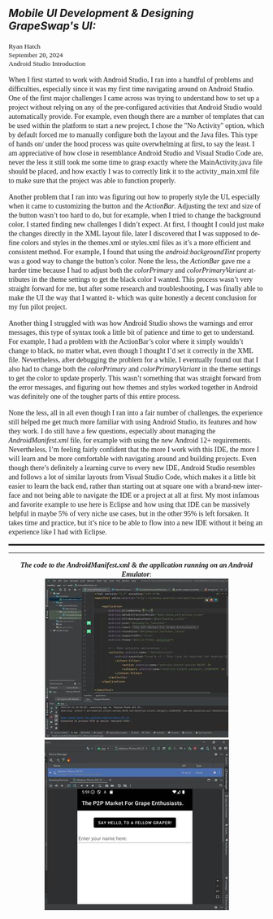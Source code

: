 <html>

<head>
<meta http-equiv=Content-Type content="text/html; charset=windows-1252">
<meta name=Generator content="Microsoft Word 15 (filtered)">
<h2><b><i>Mobile UI Development & Designing GrapeSwap's UI:</i></b></h2>
  
<!-- <style> -->
<!--
 /* Font Definitions */
 @font-face
	{font-family:"Cambria Math";
	panose-1:2 4 5 3 5 4 6 3 2 4;}
@font-face
	{font-family:Aptos;}
 /* Style Definitions */
 p.MsoNormal, li.MsoNormal, div.MsoNormal
	{margin-top:0in;
	margin-right:0in;
	margin-bottom:8.0pt;
	margin-left:0in;
	line-height:115%;
	font-size:12.0pt;
	font-family:"Aptos",sans-serif;}
.MsoChpDefault
	{font-size:12.0pt;}
.MsoPapDefault
	{margin-bottom:8.0pt;
	line-height:115%;}
@page WordSection1
	{size:8.5in 11.0in;
	margin:1.0in 1.0in 1.0in 1.0in;}
div.WordSection1
	{page:WordSection1;}
-->
<!-- </style> -->

</head>

<body lang=EN-US style='word-wrap:break-word'>

<div class=WordSection1>

<p class=MsoNormal><span style='font-size:10.0pt;line-height:115%;font-family:
"Times New Roman",serif'>Ryan Hatch<br>
September 20, 2024<br>
Android Studio Introduction</span></p>

<p class=MsoNormal><span style='font-family:"Times New Roman",serif'>When I
first started to work with Android Studio, I ran into a handful of problems and
difficulties, especially since it was my first time navigating around on
Android Studio. One of the first major challenges I came across was trying to
understand how to set up a project without relying on any of the pre-configured
activities that Android Studio would automatically provide. For example, even
though there are a number of templates that can be used within the platform to
start a new project, I chose the &quot;No Activity&quot; option, which by
default forced me to manually configure both the layout and the Java files.
This type of hands on/ under the hood process was quite overwhelming at first,
to say the least. I am appreciative of how close in resemblance Android Studio
and Visual Studio Code are, never the less it still took me some time to grasp
exactly where the MainActivity.java file should be placed, and how exactly I
was to correctly link it to the activity_main.xml file to make sure that the
project was able to function properly.</span></p>

<p class=MsoNormal><span style='font-family:"Times New Roman",serif'>Another
problem that I ran into was figuring out how to properly style the UI,
especially when it came to customizing the button and the <i>ActionBar</i>.
Adjusting the text and size of the button wasn’t too hard to do, but for
example, when I tried to change the background color, I started finding new
challenges I didn’t expect. At first, I thought I could just make the changes
directly in the XML layout file, later I discovered that I was supposed to
define colors and styles in the themes.xml or styles.xml files as it’s a more
efficient and consistent method. For example, I found that using the <i>android:backgroundTint</i>
property was a good way to change the button’s color. None the less, the <i>ActionBar</i>
gave me a harder time because I had to adjust both the <i>colorPrimary</i> and <i>colorPrimaryVariant</i>
attributes in the theme settings to get the black color I wanted. This process
wasn’t very straight forward for me, but after some research and
troubleshooting, I was finally able to make the UI the way that I wanted it-
which was quite honestly a decent conclusion for my fun pilot project.</span></p>

<p class=MsoNormal><span style='font-family:"Times New Roman",serif'>Another
thing I struggled with was how Android Studio shows the warnings and error
messages, this type of syntax took a little bit of patience and time to get to
understand. For example, I had a problem with the ActionBar’s color where it
simply wouldn’t change to black, no matter what, even though I thought I’d set
it correctly in the XML file. Nevertheless, after debugging the problem for a
while, I eventually found out that I also had to change both the <i>colorPrimary</i>
and <i>colorPrimaryVariant</i> in the theme settings to get the color to update
properly. This wasn’t something that was straight forward from the error
messages, and figuring out how themes and styles worked together in Android was
definitely one of the tougher parts of this entire process.</span></p>

<div style='border:none;border-bottom:solid windowtext 2.25pt;padding:0in 0in 1.0pt 0in'>

<p class=MsoNormal style='border:none;padding:0in'><span style='font-family:
"Times New Roman",serif'>None the less, all in all even though I ran into a
fair number of challenges, the experience still helped me get much more
familiar with using Android Studio, its features and how they work. I do still
have a few questions, especially about managing the <i>AndroidManifest.xml</i>
file, for example with using the new Android 12+ requirements.<br>
Nevertheless, I’m feeling fairly confident that the more I work with this IDE,
the more I will learn and be more comfortable with navigating around and
building projects. Even though there’s definitely a learning curve to every new
IDE, Android Studio resembles and follows a lot of similar layouts from Visual
Studio Code, which makes it a little bit easier to learn the back end, rather
than starting out at square one with a brand-new interface and not being able
to navigate the IDE or a project at all at first. My most infamous and favorite
example to use here is Eclipse and how using that IDE can be massively helpful
in maybe 5% of very niche use cases, but in the other 95% is left forsaken. It
takes time and practice, but it’s nice to be able to flow into a new IDE
without it being an experience like I had with Eclipse.</span></p>

</div>

<hr>

<p class=MsoNormal align=center style='text-align:center'><b><i><span
style='font-family:"Times New Roman",serif'>The code to the AndroidManifest.xml
&amp; the application running on an Android Emulator</span></i></b><span
style='font-family:"Times New Roman",serif'>:<br>
</span><img width=361 height=312
src="Designing%20GrapeSwap%20UI_files/image001.jpg"
alt="A screenshot of a computer program&#10;&#10;Description automatically generated"><span
style='font-family:"Times New Roman",serif'><br>
</span><img width=363 height=335 id="Picture 1"
src="Designing%20GrapeSwap%20UI_files/image002.jpg"
alt="A screenshot of a computer program&#10;&#10;Description automatically generated"></p>

</div>

</body>

</html>
